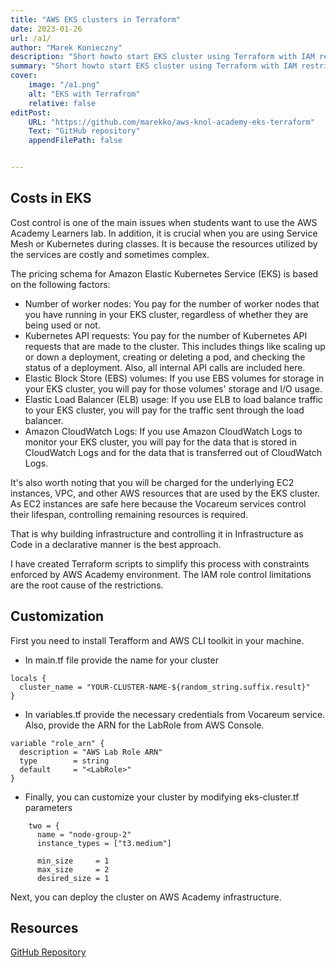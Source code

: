 ```yaml
---
title: "AWS EKS clusters in Terraform"
date: 2023-01-26
url: /a1/
author: "Marek Konieczny"
description: "Short howto start EKS cluster using Terraform with IAM restrictions"
summary: "Short howto start EKS cluster using Terraform with IAM restrictions"
cover:
    image: "/a1.png"
    alt: "EKS with Terrafrom"
    relative: false
editPost:
    URL: "https://github.com/marekko/aws-knol-academy-eks-terraform"
    Text: "GitHub repository"
    appendFilePath: false 


---
```


## Costs in EKS


Cost control is one of the main issues when students want to use the AWS Academy Learners lab. In addition, it is crucial when you are using Service Mesh or Kubernetes during classes. It is because the resources utilized by the services are costly and sometimes complex.

The pricing schema for Amazon Elastic Kubernetes Service (EKS) is based on the following factors:
- Number of worker nodes: You pay for the number of worker nodes that you have running in your EKS cluster, regardless of whether they are being used or not.
- Kubernetes API requests: You pay for the number of Kubernetes API requests that are made to the cluster. This includes things like scaling up or down a deployment, creating or deleting a pod, and checking the status of a deployment. Also, all internal API calls are included here.
- Elastic Block Store (EBS) volumes: If you use EBS volumes for storage in your EKS cluster, you will pay for those volumes' storage and I/O usage.
- Elastic Load Balancer (ELB) usage: If you use ELB to load balance traffic to your EKS cluster, you will pay for the traffic  sent through the load balancer.
- Amazon CloudWatch Logs: If you use Amazon CloudWatch Logs to monitor your EKS cluster, you will pay for the data that is stored in CloudWatch Logs and for the data that is transferred out of CloudWatch Logs.

It's also worth noting that you will be charged for the underlying EC2 instances, VPC, and other AWS resources that are used by the EKS cluster. As EC2 instances are safe here because the Vocareum services control their lifespan, controlling remaining resources is required.

That is why building infrastructure and controlling it in Infrastructure as Code in a declarative manner is the best approach. 

I have created Terraform scripts to simplify this process with constraints enforced by AWS Academy environment. The  IAM role control limitations are the root cause of the restrictions. 

## Customization

First you need to install Terafform and AWS CLI toolkit in your machine. 

- In main.tf file provide the name for your cluster

```
locals {
  cluster_name = "YOUR-CLUSTER-NAME-${random_string.suffix.result}"
}

```

- In variables.tf provide the necessary credentials from Vocareum service. Also, provide the ARN for the LabRole from AWS Console.

```
variable "role_arn" {
  description = "AWS Lab Role ARN"
  type        = string
  default     = "<LabRole>"
}

```

- Finally, you can customize your cluster by modifying eks-cluster.tf parameters

```
    two = {
      name = "node-group-2"
      instance_types = ["t3.medium"]

      min_size     = 1
      max_size     = 2
      desired_size = 1
```

Next, you can deploy the cluster on AWS Academy infrastructure.

## Resources

[GitHub Repository](https://github.com/marekko/aws-knol-academy-eks-terraform)
